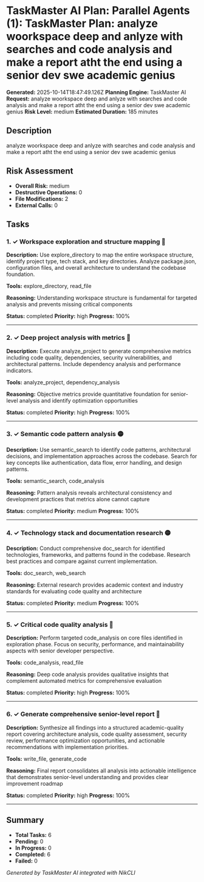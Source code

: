 # TaskMaster AI Plan: Parallel Agents (1): TaskMaster Plan: analyze woorkspace deep and anlyze with searches and code analysis and make a report atht the end using a senior dev swe academic genius

**Generated:** 2025-10-14T18:47:49.126Z
**Planning Engine:** TaskMaster AI
**Request:** analyze woorkspace deep and anlyze with searches and code analysis and make a report atht the end using a senior dev swe academic genius
**Risk Level:** medium
**Estimated Duration:** 185 minutes

## Description

analyze woorkspace deep and anlyze with searches and code analysis and make a report atht the end using a senior dev swe academic genius

## Risk Assessment

- **Overall Risk:** medium
- **Destructive Operations:** 0
- **File Modifications:** 2
- **External Calls:** 0

## Tasks

### 1. ✓ Workspace exploration and structure mapping 🔴

**Description:** Use explore_directory to map the entire workspace structure, identify project type, tech stack, and key directories. Analyze package.json, configuration files, and overall architecture to understand the codebase foundation.

**Tools:** explore_directory, read_file

**Reasoning:** Understanding workspace structure is fundamental for targeted analysis and prevents missing critical components

**Status:** completed
**Priority:** high
**Progress:** 100%

---

### 2. ✓ Deep project analysis with metrics 🔴

**Description:** Execute analyze_project to generate comprehensive metrics including code quality, dependencies, security vulnerabilities, and architectural patterns. Include dependency analysis and performance indicators.

**Tools:** analyze_project, dependency_analysis

**Reasoning:** Objective metrics provide quantitative foundation for senior-level analysis and identify optimization opportunities

**Status:** completed
**Priority:** high
**Progress:** 100%

---

### 3. ✓ Semantic code pattern analysis 🟡

**Description:** Use semantic_search to identify code patterns, architectural decisions, and implementation approaches across the codebase. Search for key concepts like authentication, data flow, error handling, and design patterns.

**Tools:** semantic_search, code_analysis

**Reasoning:** Pattern analysis reveals architectural consistency and development practices that metrics alone cannot capture

**Status:** completed
**Priority:** medium
**Progress:** 100%

---

### 4. ✓ Technology stack and documentation research 🟡

**Description:** Conduct comprehensive doc_search for identified technologies, frameworks, and patterns found in the codebase. Research best practices and compare against current implementation.

**Tools:** doc_search, web_search

**Reasoning:** External research provides academic context and industry standards for evaluating code quality and architecture

**Status:** completed
**Priority:** medium
**Progress:** 100%

---

### 5. ✓ Critical code quality analysis 🔴

**Description:** Perform targeted code_analysis on core files identified in exploration phase. Focus on security, performance, and maintainability aspects with senior developer perspective.

**Tools:** code_analysis, read_file

**Reasoning:** Deep code analysis provides qualitative insights that complement automated metrics for comprehensive evaluation

**Status:** completed
**Priority:** high
**Progress:** 100%

---

### 6. ✓ Generate comprehensive senior-level report 🔴

**Description:** Synthesize all findings into a structured academic-quality report covering architecture analysis, code quality assessment, security review, performance optimization opportunities, and actionable recommendations with implementation priorities.

**Tools:** write_file, generate_code

**Reasoning:** Final report consolidates all analysis into actionable intelligence that demonstrates senior-level understanding and provides clear improvement roadmap

**Status:** completed
**Priority:** high
**Progress:** 100%

---

## Summary

- **Total Tasks:** 6
- **Pending:** 0
- **In Progress:** 0
- **Completed:** 6
- **Failed:** 0

*Generated by TaskMaster AI integrated with NikCLI*
